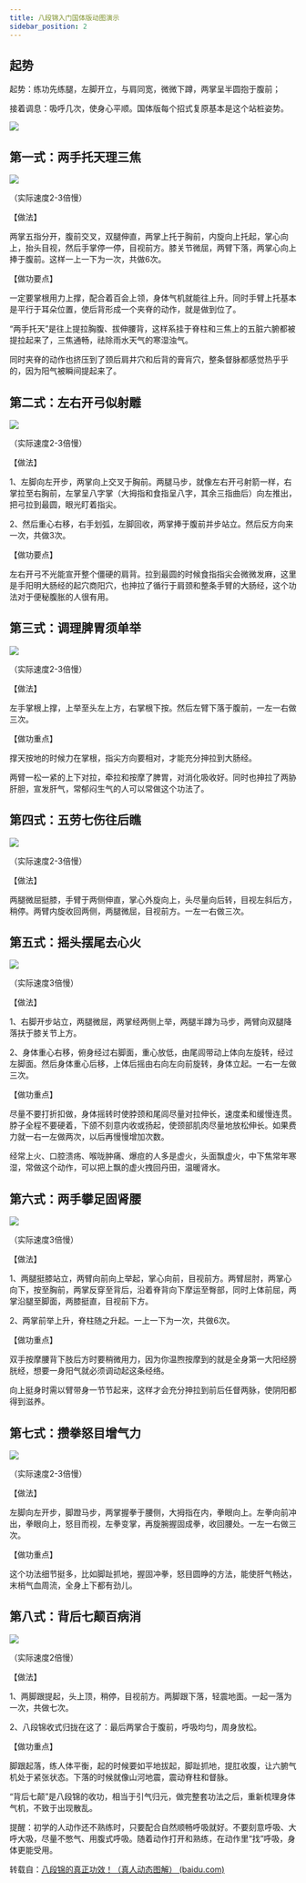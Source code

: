 ```yaml
---
title: 八段锦入门国体版动图演示
sidebar_position: 2
---
```






## 起势

起势：练功先练腿，左脚开立，与肩同宽，微微下蹲，两掌呈半圆抱于腹前；

接着调息：吸呼几次，使身心平顺。国体版每个招式复原基本是这个站桩姿势。

![](http://qiniu.oulh.ml/3502855783313042f2bd08dbd49d8483.gif)



## 第一式：两手托天理三焦

![](http://qiniu.oulh.ml/a9707f032e66ddc93ac12a94c950ee13.gif)

（实际速度2-3倍慢）

【做法】

两掌五指分开，腹前交叉，双腿伸直，两掌上托于胸前，内旋向上托起，掌心向上，抬头目视，然后手掌停一停，目视前方。膝关节微屈，两臂下落，两掌心向上捧于腹前。这样一上一下为一次，共做6次。

【做功要点】

一定要掌根用力上撑，配合着百会上领，身体气机就能往上升。同时手臂上托基本是平行于耳朵位置，使后背形成一个夹脊的动作，就是做到位了。

“两手托天”是往上提拉胸腹、拔伸腰背，这样系挂于脊柱和三焦上的五脏六腑都被提拉起来了，三焦通畅，祛除雨水天气的寒湿浊气。

同时夹脊的动作也挤压到了颈后肩井穴和后背的膏肓穴，整条督脉都感觉热乎乎的，因为阳气被瞬间提起来了。

## 第二式：左右开弓似射雕

![](http://qiniu.oulh.ml/b2bb531565117c55832369b915dff414.gif)

（实际速度2-3倍慢）

【做法】

1、左脚向左开步，两掌向上交叉于胸前。两腿马步，就像左右开弓射箭一样，右掌拉至右胸前，左掌呈八字掌（大拇指和食指呈八字，其余三指曲后）向左推出，把弓拉到最圆，眼光盯着指尖。

2、然后重心右移，右手划弧，左脚回收，两掌捧于腹前并步站立。然后反方向来一次，共做3次。

【做功要点】

左右开弓不光能宣开整个僵硬的肩背。拉到最圆的时候食指指尖会微微发麻，这里是手阳明大肠经的起穴商阳穴，也抻拉了循行于肩颈和整条手臂的大肠经，这个功法对于便秘腹胀的人很有用。



## 第三式：调理脾胃须单举

![](http://qiniu.oulh.ml/d218539009b53a1078e0dcae12461fe8.gif)

（实际速度2-3倍慢）

【做法】

左手掌根上撑，上举至头左上方，右掌根下按。然后左臂下落于腹前，一左一右做三次。

【做功重点】

撑天按地的时候力在掌根，指尖方向要相对，才能充分抻拉到大肠经。

两臂一松一紧的上下对拉，牵拉和按摩了脾胃，对消化吸收好。同时也抻拉了两胁肝胆，宣发肝气，常郁闷生气的人可以常做这个功法了。

## 第四式：五劳七伤往后瞧

![](http://qiniu.oulh.ml/6f971066b249e18504e2c4540af99b38.gif)

（实际速度2-3倍慢）

【做法】

两腿微屈挺膝，手臂于两侧伸直，掌心外旋向上，头尽量向后转，目视左斜后方，稍停。两臂内旋收回两侧，两腿微屈，目视前方。一左一右做三次。



## 第五式：摇头摆尾去心火

![](http://qiniu.oulh.ml/d6cc5377c79ae70a73bfa7abc00feb10.gif)

（实际速度3倍慢）

【做法】

1、右脚开步站立，两腿微屈，两掌经两侧上举，两腿半蹲为马步，两臂向双腿降落扶于膝关节上方。

2、身体重心右移，俯身经过右脚面，重心放低，由尾闾带动上体向左旋转，经过左脚面。然后身体重心后移，上体后摇由右向左向前旋转，身体立起。一右一左做三次。

【做功重点】

尽量不要打折扣做，身体摇转时使脖颈和尾闾尽量对拉伸长，速度柔和缓慢连贯。脖子全程不要硬着，下颌不刻意内收或扬起，使颈部肌肉尽量地放松伸长。如果费力就一右一左做两次，以后再慢慢增加次数。

经常上火、口腔溃疡、喉咙肿痛、爆痘的人多是虚火，头面飘虚火，中下焦常年寒湿，常做这个动作，可以把上飘的虚火拽回丹田，温暖肾水。



## 第六式：两手攀足固肾腰

![](http://qiniu.oulh.ml/662ae11909cedc998faaf21f0fdfefbe.gif)

（实际速度3倍慢）

【做法】

1、两腿挺膝站立，两臂向前向上举起，掌心向前，目视前方。两臂屈肘，两掌心向下，按至胸前，两掌反穿至背后，沿着脊背向下摩运至臀部，同时上体前屈，两掌沿腿至脚面，两膝挺直，目视前下方。

2、两掌前举上升，脊柱随之升起。一上一下为一次，共做6次。

【做功重点】

双手按摩腰背下肢后方时要稍微用力，因为你温煦按摩到的就是全身第一大阳经膀胱经，想要一身阳气就必须调动起这条经络。

向上挺身时需以臂带身一节节起来，这样才会充分抻拉到前后任督两脉，使阴阳都得到滋养。



## 第七式：攒拳怒目增气力

![](http://qiniu.oulh.ml/9cc3fda5c3cb48cce6d5c6cf078c4ef8.gif)

（实际速度2-3倍慢）

【做法】

左脚向左开步，脚蹬马步，两掌握拳于腰侧，大拇指在内，拳眼向上。左拳向前冲出，拳眼向上，怒目而视，左拳变掌，再旋腕握固成拳，收回腰处。一左一右做三次。

【做功重点】

这个功法细节挺多，比如脚趾抓地，握固冲拳，怒目圆睁的方法，能使肝气畅达，末梢气血周流，全身上下都有劲儿。



## 第八式：背后七颠百病消

![](http://qiniu.oulh.ml/4e1f813b4d32ce8539c5c65bb6d8af6c.gif)

（实际速度2倍慢）

【做法】

1、两脚跟提起，头上顶，稍停，目视前方。两脚跟下落，轻震地面。一起一落为一次，共做七次。

2、八段锦收式归拢在这了：最后两掌合于腹前，呼吸均匀，周身放松。

【做功重点】

脚跟起落，练人体平衡，起的时候要如平地拔起，脚趾抓地，提肛收腹，让六腑气机处于紧张状态。下落的时候就像山河地震，震动脊柱和督脉。

“背后七颠”是八段锦的收功，相当于引气归元，做完整套功法之后，重新梳理身体气机，不致于出现散乱。

提醒：初学的人动作还不熟练时，只要配合自然顺畅呼吸就好。不要刻意呼吸、大呼大吸，尽量不憋气、用腹式呼吸。随着动作打开和熟练，在动作里“找”呼吸，身体更能受用。



转载自：[八段锦的真正功效！（真人动态图解） (baidu.com)](http://baijiahao.baidu.com/s?id=1711248565511868349&wfr=spider&for=pc)